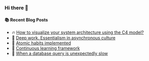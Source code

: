 ### Hi there 👋

<!--
**jorzel/jorzel** is a ✨ _special_ ✨ repository because its `README.md` (this file) appears on your GitHub profile.

Here are some ideas to get you started:

- 🔭 I’m currently working on ...
- 🌱 I’m currently learning ...
- 👯 I’m looking to collaborate on ...
- 🤔 I’m looking for help with ...
- 💬 Ask me about ...
- 📫 How to reach me: ...
- 😄 Pronouns: ...
- ⚡ Fun fact: ...
-->

#### :books: Recent Blog Posts
<!-- BLOGPOSTS:START -->
 - 🔥 [How to visualize your system architecture using the C4 model?](https://jorzel.hashnode.dev/how-to-visualize-your-system-architecture-using-the-c4-model)
 - 💫 [Deep work. Essentialism in asynchronous culture](https://jorzel.hashnode.dev/deep-work-essentialism-in-asynchronous-culture)
 - 🚀 [Atomic habits implemented](https://jorzel.hashnode.dev/atomic-habits-implemented)
 - 🌮 [Continuous learning framework](https://jorzel.hashnode.dev/continuous-learning-framework)
 - 🚀 [When a database query is unexpectedly slow](https://jorzel.hashnode.dev/when-a-database-query-is-unexpectedly-slow)<!-- BLOGPOSTS:END -->